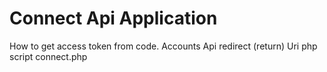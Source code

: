 # Connect Api Application
How to get access token from code. Accounts Api redirect (return) Uri php script connect.php
